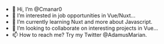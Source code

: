 - 👋 Hi, I’m @Cmanar0
- 👀 I’m interested in job opportunities in Vue/Nuxt...
- 🌱 I’m currently learning Nuxt and more about Javascript.
- 💞️ I’m looking to collaborate on interesting projects in Vue...
- 📫 How to reach me? Try my Twitter @AdamusMarian.

<!---
Cmanar0/Cmanar0 is a ✨ special ✨ repository because its `README.md` (this file) appears on your GitHub profile.
You can click the Preview link to take a look at your changes.
--->
